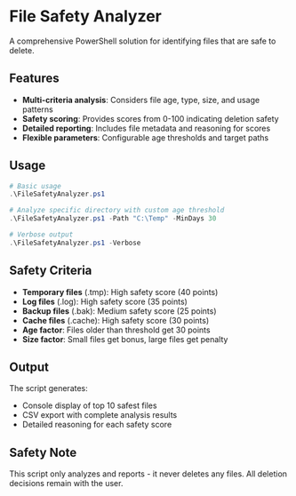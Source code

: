 # File Safety Analyzer

A comprehensive PowerShell solution for identifying files that are safe to delete.

## Features

- **Multi-criteria analysis**: Considers file age, type, size, and usage patterns
- **Safety scoring**: Provides scores from 0-100 indicating deletion safety
- **Detailed reporting**: Includes file metadata and reasoning for scores
- **Flexible parameters**: Configurable age thresholds and target paths

## Usage

```powershell
# Basic usage
.\FileSafetyAnalyzer.ps1

# Analyze specific directory with custom age threshold
.\FileSafetyAnalyzer.ps1 -Path "C:\Temp" -MinDays 30

# Verbose output
.\FileSafetyAnalyzer.ps1 -Verbose
```

## Safety Criteria

- **Temporary files** (.tmp): High safety score (40 points)
- **Log files** (.log): High safety score (35 points)  
- **Backup files** (.bak): Medium safety score (25 points)
- **Cache files** (.cache): High safety score (30 points)
- **Age factor**: Files older than threshold get 30 points
- **Size factor**: Small files get bonus, large files get penalty

## Output

The script generates:
- Console display of top 10 safest files
- CSV export with complete analysis results
- Detailed reasoning for each safety score

## Safety Note

This script only analyzes and reports - it never deletes any files. All deletion decisions remain with the user.
